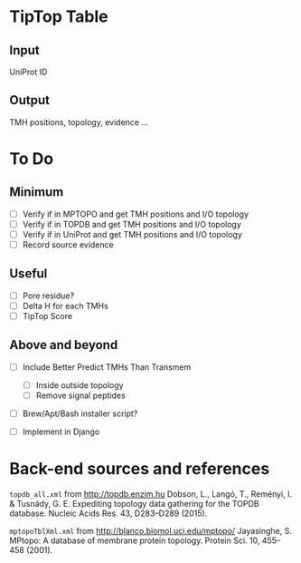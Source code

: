 # TipTop Table

<!--
## A tool to evaluate the topological preference of a TMH based on a population of TMHs with known topology

This runs the TMH sequence through a positionally dependent matrix of residue scores and checks the total score between forwards/backwards runs of the TMH. A greater difference indicates a greater topological preference. The advantage of this method is that the individual contribution of each residue are calculated, and whilst the accuracy of the predictor may not always be the highest overall, it allows for sensitive evaluation of the topology of a TMP without the need for hidden layers in neural networks or HMMs.

Enter your input below. Note that this is not the full protein sequence, nor a fasta formatted sequence. The sequence should be the predicted, or experimentally derived TMH with ±5 flanking residues.

[![Binder](https://mybinder.org/badge.svg)](https://mybinder.org/v2/gh/JamesABaker/TMH-open-topology/blob/master/)
-->

## Input

UniProt ID

## Output

TMH positions, topology, evidence ...

# To Do

## Minimum

-   [ ] Verify if in MPTOPO and get TMH positions and I/O topology
-   [ ] Verify if in TOPDB and get TMH positions and I/O topology
-   [ ] Verify if in UniProt and get TMH positions and I/O topology
-   [ ] Record source evidence

## Useful

-   [ ] Pore residue?
-   [ ] Delta H for each TMHs
-   [ ] TipTop Score

## Above and beyond

-   [ ] Include Better Predict TMHs Than Transmem
  -   [ ] Inside outside topology
  -   [ ] Remove signal peptides
-   [ ] Brew/Apt/Bash installer script?
-   [ ] Implement in Django



<!--
TMs In Protein TOPology = TiPTop
TYpical Protein TOPology = TypTop
TypIcal Protein TOPology = TipTop
Tip Top Protein Topology
 -->

 # Back-end sources and references

 `topdb_all.xml` from http://topdb.enzim.hu Dobson, L., Langó, T., Reményi, I. & Tusnády, G. E. Expediting topology data gathering for the TOPDB database. Nucleic Acids Res. 43, D283–D289 (2015).

 `mptopoTblXml.xml` from http://blanco.biomol.uci.edu/mptopo/ Jayasinghe, S. MPtopo: A database of membrane protein topology. Protein Sci. 10, 455–458 (2001).
